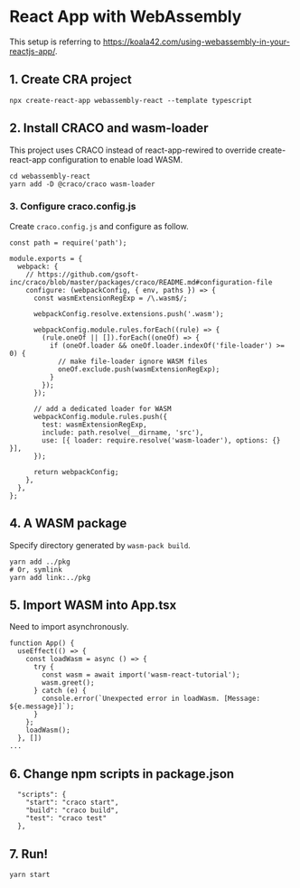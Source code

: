 # React App with WebAssembly
This setup is referring to 
https://koala42.com/using-webassembly-in-your-reactjs-app/.


## 1. Create CRA project
```
npx create-react-app webassembly-react --template typescript
```

## 2. Install CRACO and wasm-loader
This project uses CRACO instead of react-app-rewired to override create-react-app configuration to enable load WASM.
```
cd webassembly-react
yarn add -D @craco/craco wasm-loader
```

### 3. Configure craco.config.js
Create `craco.config.js` and configure as follow.
```
const path = require('path');

module.exports = {
  webpack: {
    // https://github.com/gsoft-inc/craco/blob/master/packages/craco/README.md#configuration-file
    configure: (webpackConfig, { env, paths }) => {
      const wasmExtensionRegExp = /\.wasm$/;

      webpackConfig.resolve.extensions.push('.wasm');

      webpackConfig.module.rules.forEach((rule) => {
        (rule.oneOf || []).forEach((oneOf) => {
          if (oneOf.loader && oneOf.loader.indexOf('file-loader') >= 0) {
            // make file-loader ignore WASM files
            oneOf.exclude.push(wasmExtensionRegExp);
          }
        });
      });

      // add a dedicated loader for WASM
      webpackConfig.module.rules.push({
        test: wasmExtensionRegExp,
        include: path.resolve(__dirname, 'src'),
        use: [{ loader: require.resolve('wasm-loader'), options: {} }],
      });

      return webpackConfig;
    },
  },
};
```

## 4. A WASM package
Specify directory generated by `wasm-pack build`.
```
yarn add ../pkg
# Or, symlink
yarn add link:../pkg
```

## 5. Import WASM into App.tsx
Need to import asynchronously.
```
function App() {
  useEffect(() => {
    const loadWasm = async () => {
      try {
        const wasm = await import('wasm-react-tutorial');
        wasm.greet();
      } catch (e) {
        console.error(`Unexpected error in loadWasm. [Message: ${e.message}]`);
      }
    };
    loadWasm(); 
  }, [])
...
```

## 6. Change npm scripts in package.json
```
  "scripts": {
    "start": "craco start",
    "build": "craco build",
    "test": "craco test"
  },
```

## 7. Run!
```
yarn start
```

